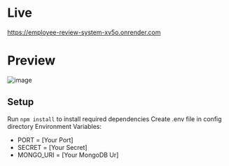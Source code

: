 # Live
https://employee-review-system-xv5o.onrender.com

# Preview
![image](https://github.com/krishnaUrkude/employee_review-system/assets/140192785/6790ec9d-bc26-40e5-ad98-f400386198ca)



## Setup

Run `npm install` to install required dependencies
Create .env file in config directory
Environment Variables:

- PORT = [Your Port]
- SECRET = [Your Secret]
- MONGO_URI = [Your MongoDB Ur]
